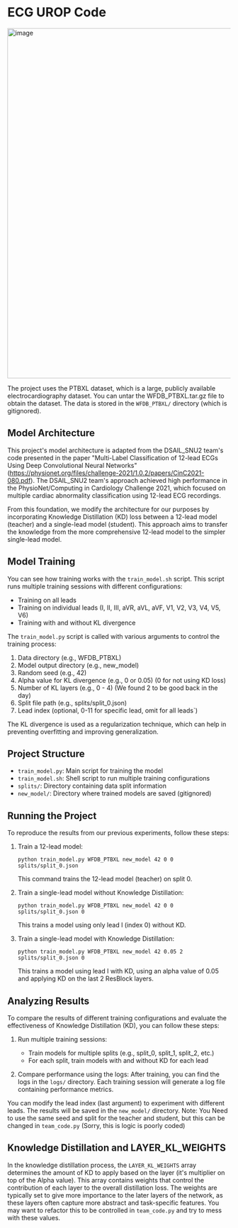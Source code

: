 # ECG UROP Code

<img width="790" alt="image" src="https://github.com/user-attachments/assets/49763466-e507-437e-93cc-afac62169cb1">

The project uses the PTBXL dataset, which is a large, publicly available electrocardiography dataset. You can untar the WFDB_PTBXL.tar.gz file to obtain the dataset. The data is stored in the `WFDB_PTBXL/` directory (which is gitignored).

## Model Architecture

This project's model architecture is adapted from the DSAIL_SNU2 team's code presented in the paper "Multi-Label Classification of 12-lead ECGs Using Deep Convolutional Neural Networks" (https://physionet.org/files/challenge-2021/1.0.2/papers/CinC2021-080.pdf). The DSAIL_SNU2 team's approach achieved high performance in the PhysioNet/Computing in Cardiology Challenge 2021, which focused on multiple cardiac abnormality classification using 12-lead ECG recordings.

From this foundation, we modify the architecture for our purposes by incorporating Knowledge Distillation (KD) loss between a 12-lead model (teacher) and a single-lead model (student). This approach aims to transfer the knowledge from the more comprehensive 12-lead model to the simpler single-lead model.

## Model Training

You can see how training works with the `train_model.sh` script. This script runs multiple training sessions with different configurations:

- Training on all leads
- Training on individual leads (I, II, III, aVR, aVL, aVF, V1, V2, V3, V4, V5, V6)
- Training with and without KL divergence

The `train_model.py` script is called with various arguments to control the training process:

1. Data directory (e.g., WFDB_PTBXL)
2. Model output directory (e.g., new_model)
3. Random seed (e.g., 42)
4. Alpha value for KL divergence (e.g., 0 or 0.05) (0 for not using KD loss)
5. Number of KL layers (e.g., 0 - 4) (We found 2 to be good back in the day)
6. Split file path (e.g., splits/split_0.json)
7. Lead index (optional, 0-11 for specific lead, omit for all leads`)

The KL divergence is used as a regularization technique, which can help in preventing overfitting and improving generalization.

## Project Structure

- `train_model.py`: Main script for training the model
- `train_model.sh`: Shell script to run multiple training configurations
- `splits/`: Directory containing data split information
- `new_model/`: Directory where trained models are saved (gitignored)

## Running the Project


To reproduce the results from our previous experiments, follow these steps:

1. Train a 12-lead model:
   ```
   python train_model.py WFDB_PTBXL new_model 42 0 0 splits/split_0.json
   ```
   This command trains the 12-lead model (teacher) on split 0.

2. Train a single-lead model without Knowledge Distillation:
   ```
   python train_model.py WFDB_PTBXL new_model 42 0 0 splits/split_0.json 0
   ```
   This trains a model using only lead I (index 0) without KD.

3. Train a single-lead model with Knowledge Distillation:
   ```
   python train_model.py WFDB_PTBXL new_model 42 0.05 2 splits/split_0.json 0
   ```
   This trains a model using lead I with KD, using an alpha value of 0.05 and applying KD on the last 2 ResBlock layers.


## Analyzing Results

To compare the results of different training configurations and evaluate the effectiveness of Knowledge Distillation (KD), you can follow these steps:

1. Run multiple training sessions:
   - Train models for multiple splits (e.g., split_0, split_1, split_2, etc.)
   - For each split, train models with and without KD for each lead

2. Compare performance using the logs:
   After training, you can find the logs in the `logs/` directory. Each training session will generate a log file containing performance metrics.

You can modify the lead index (last argument) to experiment with different leads. The results will be saved in the `new_model/` directory.
Note: You Need to use the same seed and split for the teacher and student, but this can be changed in `team_code.py` (Sorry, this is logic is poorly coded)


## Knowledge Distillation and LAYER_KL_WEIGHTS

In the knowledge distillation process, the `LAYER_KL_WEIGHTS` array determines the amount of KD to apply based on the layer (it's multiplier on top of the Alpha value). This array contains weights that control the contribution of each layer to the overall distillation loss. The weights are typically set to give more importance to the later layers of the network, as these layers often capture more abstract and task-specific features. You may want to refactor this to be controlled in `team_code.py` and try to mess with these values.



